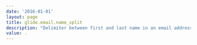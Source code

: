 ```yaml
---
date: '2016-01-01'
layout: page
title: glide.email.name_split
description: "Delimiter between first and last name in an email address (e.g., \".\") to identify users from incoming emails. Example: for email address john.smith@company.com, a delimiter of \".\" (period) tells the system to look for a user record for \"John Smith\"."
value: .
---
```

